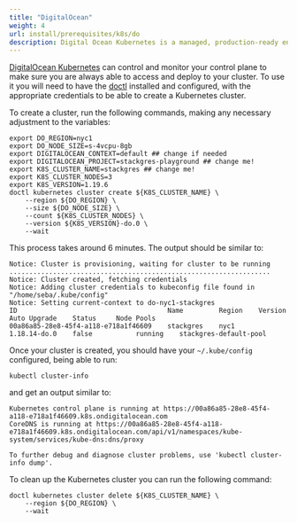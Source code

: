 ```yaml
---
title: "DigitalOcean"
weight: 4
url: install/prerequisites/k8s/do
description: Digital Ocean Kubernetes is a managed, production-ready environment for running containerized applications.
---
```

[DigitalOcean Kubernetes](https://www.digitalocean.com/products/kubernetes/) can control and monitor your control plane to make sure you are always able to access and deploy to your cluster.
To use it you will need to have the [doctl](https://docs.digitalocean.com/reference/doctl/how-to/install/) installed and configured, with the appropriate credentials to be able to create a Kubernetes cluster. 

To create a cluster, run the following commands, making any necessary adjustment to the variables:

```
export DO_REGION=nyc1
export DO_NODE_SIZE=s-4vcpu-8gb
export DIGITALOCEAN_CONTEXT=default ## change if needed
export DIGITALOCEAN_PROJECT=stackgres-playground ## change me!
export K8S_CLUSTER_NAME=stackgres ## change me!
export K8S_CLUSTER_NODES=3
export K8S_VERSION=1.19.6
doctl kubernetes cluster create ${K8S_CLUSTER_NAME} \
	--region ${DO_REGION} \
	--size ${DO_NODE_SIZE} \
	--count ${K8S_CLUSTER_NODES} \
	--version ${K8S_VERSION}-do.0 \
	--wait
```

This process takes around 6 minutes. The output should be similar to:

```
Notice: Cluster is provisioning, waiting for cluster to be running
..................................................................
Notice: Cluster created, fetching credentials
Notice: Adding cluster credentials to kubeconfig file found in "/home/seba/.kube/config"
Notice: Setting current-context to do-nyc1-stackgres
ID                                      Name         Region    Version         Auto Upgrade    Status     Node Pools
00a86a85-28e8-45f4-a118-e718a1f46609    stackgres    nyc1      1.18.14-do.0    false           running    stackgres-default-pool
```

Once your cluster is created, you should have your `~/.kube/config` configured, being able to run:

```
kubectl cluster-info
```

and get an output similar to:

```
Kubernetes control plane is running at https://00a86a85-28e8-45f4-a118-e718a1f46609.k8s.ondigitalocean.com
CoreDNS is running at https://00a86a85-28e8-45f4-a118-e718a1f46609.k8s.ondigitalocean.com/api/v1/namespaces/kube-system/services/kube-dns:dns/proxy

To further debug and diagnose cluster problems, use 'kubectl cluster-info dump'.
```

To clean up the Kubernetes cluster you can run the following command:

```
doctl kubernetes cluster delete ${K8S_CLUSTER_NAME} \
	--region ${DO_REGION} \
	--wait
```
